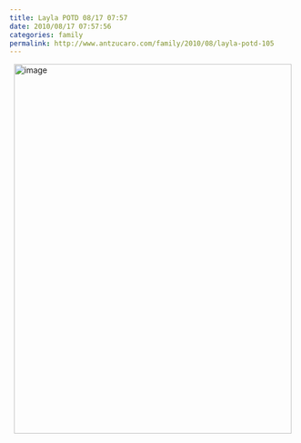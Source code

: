 ```yaml
---
title: Layla POTD 08/17 07:57
date: 2010/08/17 07:57:56
categories: family
permalink: http://www.antzucaro.com/family/2010/08/layla-potd-105
---
```

<img src="http://media.antzucaro.com/uploads/2011/02/2010-08-17 07.57.56.jpg" width="488px" height="650px" alt="image" style="display: block; margin-right: auto; margin-left: auto;">